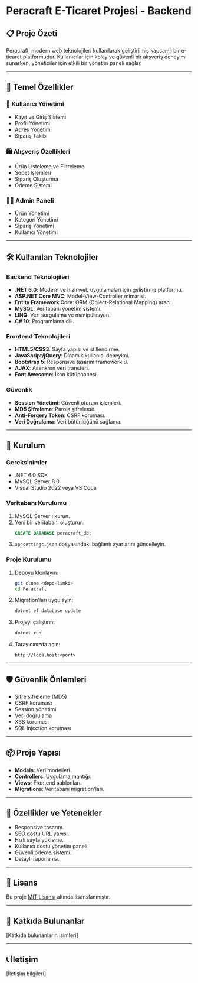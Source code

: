 # Peracraft E-Ticaret Projesi - Backend

## 📋 Proje Özeti
Peracraft, modern web teknolojileri kullanılarak geliştirilmiş kapsamlı bir e-ticaret platformudur. Kullanıcılar için kolay ve güvenli bir alışveriş deneyimi sunarken, yöneticiler için etkili bir yönetim paneli sağlar.

---

## 🎯 Temel Özellikler

### 👤 Kullanıcı Yönetimi
- Kayıt ve Giriş Sistemi
- Profil Yönetimi
- Adres Yönetimi
- Sipariş Takibi

### 🛍️ Alışveriş Özellikleri
- Ürün Listeleme ve Filtreleme
- Sepet İşlemleri
- Sipariş Oluşturma
- Ödeme Sistemi

### 👨‍💼 Admin Paneli
- Ürün Yönetimi
- Kategori Yönetimi
- Sipariş Yönetimi
- Kullanıcı Yönetimi

---

## 🛠️ Kullanılan Teknolojiler

### Backend Teknolojileri
- **.NET 6.0**: Modern ve hızlı web uygulamaları için geliştirme platformu.
- **ASP.NET Core MVC**: Model-View-Controller mimarisi.
- **Entity Framework Core**: ORM (Object-Relational Mapping) aracı.
- **MySQL**: Veritabanı yönetim sistemi.
- **LINQ**: Veri sorgulama ve manipülasyon.
- **C# 10**: Programlama dili.

### Frontend Teknolojileri
- **HTML5/CSS3**: Sayfa yapısı ve stillendirme.
- **JavaScript/jQuery**: Dinamik kullanıcı deneyimi.
- **Bootstrap 5**: Responsive tasarım framework'ü.
- **AJAX**: Asenkron veri transferi.
- **Font Awesome**: İkon kütüphanesi.

### Güvenlik
- **Session Yönetimi**: Güvenli oturum işlemleri.
- **MD5 Şifreleme**: Parola şifreleme.
- **Anti-Forgery Token**: CSRF koruması.
- **Veri Doğrulama**: Veri bütünlüğünü sağlama.

---

## 🚀 Kurulum

### Gereksinimler
- .NET 6.0 SDK
- MySQL Server 8.0
- Visual Studio 2022 veya VS Code

### Veritabanı Kurulumu
1. MySQL Server'ı kurun.
2. Yeni bir veritabanı oluşturun:
   ```sql
   CREATE DATABASE peracraft_db;
   ```
3. `appsettings.json` dosyasındaki bağlantı ayarlarını güncelleyin.

### Proje Kurulumu
1. Depoyu klonlayın:
   ```bash
   git clone <depo-linki>
   cd Peracraft
   ```
2. Migration'ları uygulayın:
   ```bash
   dotnet ef database update
   ```
3. Projeyi çalıştırın:
   ```bash
   dotnet run
   ```
4. Tarayıcınızda açın:
   ```
   http://localhost:<port>
   ```

---

## 🛡️ Güvenlik Önlemleri
- Şifre şifreleme (MD5)
- CSRF koruması
- Session yönetimi
- Veri doğrulama
- XSS koruması
- SQL Injection koruması

---

## 📦 Proje Yapısı
- **Models**: Veri modelleri.
- **Controllers**: Uygulama mantığı.
- **Views**: Frontend şablonları.
- **Migrations**: Veritabanı migration'ları.

---

## 🌟 Özellikler ve Yetenekler
- Responsive tasarım.
- SEO dostu URL yapısı.
- Hızlı sayfa yükleme.
- Kullanıcı dostu yönetim paneli.
- Güvenli ödeme sistemi.
- Detaylı raporlama.

---

## 📝 Lisans
Bu proje [MIT Lisansı](LICENSE) altında lisanslanmıştır.

---

## 👥 Katkıda Bulunanlar
[Katkıda bulunanların isimleri]

---

## 📞 İletişim
[İletişim bilgileri]

